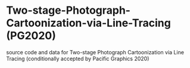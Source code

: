 # Two-stage-Photograph-Cartoonization-via-Line-Tracing (PG2020)
source code and data for Two-stage Photograph Cartoonization via Line Tracing (conditionally accepted by Pacific Graphics 2020)

